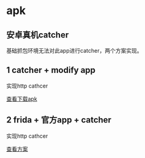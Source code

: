 # apk

## 安卓真机catcher



基础抓包环境无法对此app进行catcher，两个方案实现。

## 1 catcher + modify app
 
 实现http cathcer


[查看下载apk](https://github.com/erxiaowang417/Mybmw-Script/releases/tag/apk-modify)

## 2 frida + 官方app + catcher
 
 实现http cathcer


[查看方案](https://github.com/erxiaowang417/Mybmw-Script/tree/main/frida)
